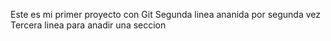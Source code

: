 Este es mi primer proyecto con Git
Segunda linea ananida por segunda vez
Tercera linea para anadir una seccion